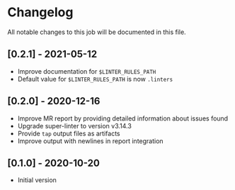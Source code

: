 # Changelog
All notable changes to this job will be documented in this file.

## [0.2.1] - 2021-05-12
* Improve documentation for `$LINTER_RULES_PATH`
* Default value for `$LINTER_RULES_PATH` is now `.linters`

## [0.2.0] - 2020-12-16
* Improve MR report by providing detailed information about issues found
* Upgrade super-linter to version v3.14.3
* Provide `tap` output files as artifacts
* Improve output with newlines in report integration

## [0.1.0] - 2020-10-20
* Initial version
